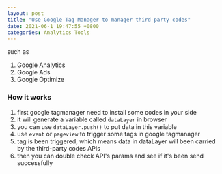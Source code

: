 ```yaml
---
layout: post
title: "Use Google Tag Manager to manager third-party codes"
date: 2021-06-1 19:47:55 +0800
categories: Analytics Tools
---
```


such as

1. Google Analytics
2. Google Ads
3. Google Optimize

### How it works

1. first google tagmanager need to install some codes in your side
2. it will generate a variable called `dataLayer` in browser
3. you can use `dataLayer.push()` to put data in this variable
4. use `event` or `pageview` to trigger some tags in google tagmanager
5. tag is been triggered, which means data in dataLayer will been carried by the third-party codes APIs
6. then you can double check API's params and see if it's been send successfully
